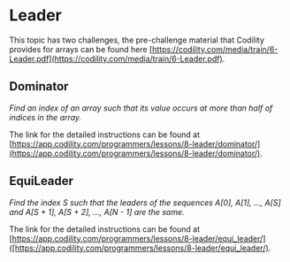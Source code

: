 # Leader

This topic has two challenges, the pre-challenge material that Codility provides for arrays can be found here [https://codility.com/media/train/6-Leader.pdf](https://codility.com/media/train/6-Leader.pdf).


## Dominator
*Find an index of an array such that its value occurs at more than half of indices in the array.*

The link for the detailed instructions can be found at [https://app.codility.com/programmers/lessons/8-leader/dominator/](https://app.codility.com/programmers/lessons/8-leader/dominator/).

## EquiLeader
*Find the index S such that the leaders of the sequences A[0], A[1], ..., A[S] and A[S + 1], A[S + 2], ..., A[N - 1] are the same.*

The link for the detailed instructions can be found at [https://app.codility.com/programmers/lessons/8-leader/equi_leader/]([https://app.codility.com/programmers/lessons/8-leader/equi_leader/).

